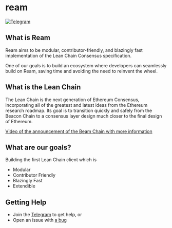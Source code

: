 # ream

[![Telegram](https://img.shields.io/badge/Telegram-2CA5E0?style=for-the-badge&logo=telegram&logoColor=white)][tg-url]


## What is Ream

Ream aims to be modular, contributor-friendly, and blazingly fast implementation of the Lean Chain Consensus specification.

One of our goals is to build an ecosystem where developers can seamlessly build on Ream, saving time and avoiding the need to reinvent the wheel.

## What is the Lean Chain

The Lean Chain is the next generation of Ethereum Consensus, incorporating all of the greatest and latest ideas from the Ethereum research roadmap. Its goal is to transition quickly and safely from the Beacon Chain to a consensus layer design much closer to the final design of Ethereum.

[Video of the announcement of the Beam Chain with more information](https://youtu.be/lRqnFrqpq4k?si=YODLo0MBgkVMblmE)

## What are our goals?

Building the first Lean Chain client which is 
- Modular
- Contributor Friendly
- Blazingly Fast
- Extendible

## Getting Help

- Join the [Telegram][tg-url] to get help, or
- Open an issue with [a bug](https://github.com/ReamLabs/ream/issues/new)

[tg-url]: https://t.me/ReamLabs

